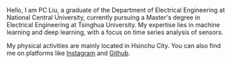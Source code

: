 Hello, I am PC Liu, a graduate of the Department of Electrical Engineering at National Central University, currently pursuing a Master's degree in Electrical Engineering at Tsinghua University. My expertise lies in machine learning and deep learning, with a focus on time series analysis of sensors.

My physical activities are mainly located in Hsinchu City. You can also find me on platforms like [Instagram](https://www.instagram.com/pcpcliu/) and [Github](https://github.com/cmosinverter).